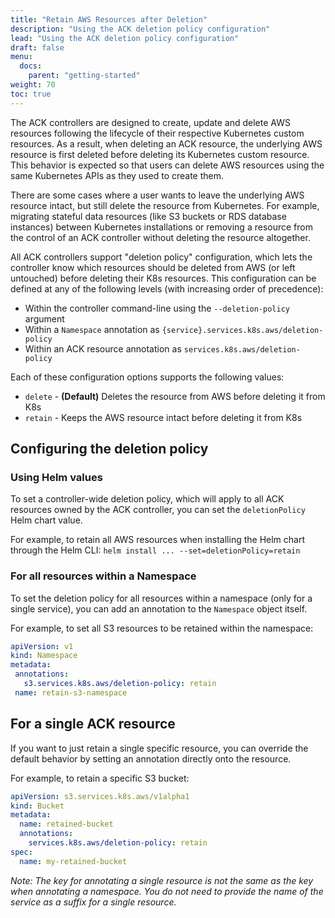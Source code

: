 ```yaml
---
title: "Retain AWS Resources after Deletion"
description: "Using the ACK deletion policy configuration"
lead: "Using the ACK deletion policy configuration"
draft: false
menu:
  docs:
    parent: "getting-started"
weight: 70
toc: true
---
```


The ACK controllers are designed to create, update and delete AWS resources
following the lifecycle of their respective Kubernetes custom resources. As a
result, when deleting an ACK resource, the underlying AWS resource is first
deleted before deleting its Kubernetes custom resource. This behavior is
expected so that users can delete AWS resources using the same Kubernetes APIs
as they used to create them.

There are some cases where a user wants to leave the underlying AWS resource
intact, but still delete the resource from Kubernetes. For example, migrating
stateful data resources (like S3 buckets or RDS database instances) between
Kubernetes installations or removing a resource from the control of an ACK
controller without deleting the resource altogether.

All ACK controllers support "deletion policy" configuration, which lets the
controller know which resources should be deleted from AWS (or left untouched)
before deleting their K8s resources. This configuration can be defined at any of
the following levels (with increasing order of precedence):
- Within the controller command-line using the `--deletion-policy` argument
- Within a `Namespace` annotation as
  `{service}.services.k8s.aws/deletion-policy`
- Within an ACK resource annotation as `services.k8s.aws/deletion-policy`

Each of these configuration options supports the following values:
- `delete` - **(Default)** Deletes the resource from AWS before deleting it from
  K8s
- `retain` - Keeps the AWS resource intact before deleting it from K8s

## Configuring the deletion policy

### Using Helm values

To set a controller-wide deletion policy, which will apply to all ACK resources
owned by the ACK controller, you can set the `deletionPolicy` Helm chart value.

For example, to retain all AWS resources when installing the Helm chart through
the Helm CLI: `helm install ... --set=deletionPolicy=retain`

### For all resources within a Namespace

To set the deletion policy for all resources within a namespace (only for a
single service), you can add an annotation to the `Namespace` object itself.

For example, to set all S3 resources to be retained within the namespace:
```yaml
apiVersion: v1
kind: Namespace
metadata:
 annotations:
   s3.services.k8s.aws/deletion-policy: retain
 name: retain-s3-namespace
```

## For a single ACK resource

If you want to just retain a single specific resource, you can override the
default behavior by setting an annotation directly onto the resource.

For example, to retain a specific S3 bucket:
```yaml
apiVersion: s3.services.k8s.aws/v1alpha1
kind: Bucket
metadata:
  name: retained-bucket
  annotations:
    services.k8s.aws/deletion-policy: retain
spec:
  name: my-retained-bucket
```

*Note: The key for annotating a single resource is not the same as the key when
annotating a namespace. You do not need to provide the name of the service as a
suffix for a single resource.*